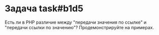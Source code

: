 # Задача task#b1d5

Есть ли в PHP различие между "передачи значения по ссылке" и "передачи ссылки по значению"? Продемонстрируйте на примерах.

